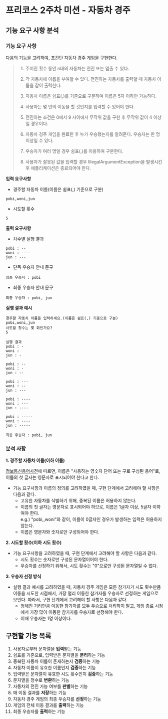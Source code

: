 # 프리코스 2주차 미션 - 자동차 경주

## 기능 요구 사항 분석

### 기능 요구 사항
다음의 기능을 고려하여, 초간단 자동차 경주 게임을 구현한다.

> 1. 주어진 횟수 동안 n대의 자동차는 전진 또는 멈출 수 있다.<br>
>
>
> 2. 각 자동차에 이름을 부여할 수 있다. 전진하는 자동차를 출력할 때 자동차 이름을 같이 출력한다.<br>
>
>
> 3. 자동차 이름은 쉼표(,)를 기준으로 구분하며 이름은 5자 이하만 가능하다.<br>
>
>
> 4. 사용자는 몇 번의 이동을 할 것인지를 입력할 수 있어야 한다.<br>
>
>
> 5. 전진하는 조건은 0에서 9 사이에서 무작위 값을 구한 후 무작위 값이 4 이상일 경우이다.<br>
>
>
> 6. 자동차 경주 게임을 완료한 후 누가 우승했는지를 알려준다. 우승자는 한 명 이상일 수 있다.<br>
>
>
> 7. 우승자가 여러 명일 경우 쉼표(,)를 이용하여 구분한다.<br>
>
>
> 8. 사용자가 잘못된 값을 입력할 경우 IllegalArgumentException을 발생시킨 후 애플리케이션은 종료되어야 한다.<br>
>
>

**입력 요구사항**
- 경주할 자동차 이름(이름은 쉼표(,) 기준으로 구분)
```
pobi,woni,jun
```
- 시도할 횟수
```
5
```

**출력 요구사항**
- 차수별 실행 결과
```
pobi : --
woni : ----
jun : ---
```
- 단독 우승자 안내 문구
```
최종 우승자 : pobi
```
- 최종 우승자 안내 문구
```
최종 우승자 : pobi, jun
```

**실행 결과 예시**
```
경주할 자동차 이름을 입력하세요.(이름은 쉼표(,) 기준으로 구분)
pobi,woni,jun
시도할 횟수는 몇 회인가요?
5

실행 결과
pobi : -
woni : 
jun : -

pobi : --
woni : -
jun : --

pobi : ---
woni : --
jun : ---

pobi : ----
woni : ---
jun : ----

pobi : -----
woni : ----
jun : -----

최종 우승자 : pobi, jun
```

### 분석 사항
**1. 경주할 자동차 이름(이하 이름)**

[정보통신용어사전](https://terms.tta.or.kr/main.do)에 따르면, 이름은 "사용하는 영숫자 단어 또는 구로 구성된 용어"로, 이름의 첫 글자는 영문자로 표시되어야 한다고 한다.
- 기능 요구사항과 이름의 정의를 고려하였을 때, 구현 단계에서 고려해야 할 사항은 다음과 같다.
    - 고유한 자동차를 식별하기 위해, 중복된 이름은 허용하지 않는다.
    - 이름의 첫 글자는 영문자로 표시되어야 하므로, 이름은 1글자 이상, 5글자 이하여야 한다.
      <br> e.g.) "pobi,,woni"와 같이, 이름이 0글자인 경우가 발생하는 입력은 허용하지 않는다.
    - 이름은 영문자와 숫자로만 구성되어야 한다.

**2. 시도할 횟수(이하 시도 횟수)**

- 기능 요구사항을 고려하였을 때, 구현 단계에서 고려해야 할 사항은 다음과 같다.
    - 시도 횟수는 숫자로만 구성된 문자열이어야 한다.
    - 우승자를 선정하기 위해서, 시도 횟수는 "0"으로만 구성된 문자열일 수 없다.

**3. 우승자 선정 방식**

- 실행 결과 예시를 고려하였을 때, 자동차 경주 게임은 모든 참가자가 시도 횟수만큼 이동을 시도한 시점에서, 가장 멀리 이동한 참가자를 우승자로 선정하는 게임으로 보인다. 따라서, 구현 단계에서 고려해야 할 사항은 다음과 같다.
    - 정해진 거리만큼 이동한 참가자를 모두 우승으로 처리하지 말고, 게임 종료 시점에서 가장 많이 이동한 참가자를 우승자로 선정해야 한다.
    - 이때 우승자는 1명 이상이다.

## 구현할 기능 목록
1. 사용자로부터 문자열을 **입력**받는 기능
2. 쉼표를 기준으로, 입력받은 문자열을 **분리**하는 기능
3. 중복된 자동차 이름이 존재하는지 **검증**하는 기능
4. 자동차 이름이 유효한 이름인지 **검증**하는 기능
5. 입력받은 문자열이 유효한 시도 횟수인지 **검증**하는 기능
6. 문자열을 정수로 **변환**하는 기능
7. 자동차의 전진 가능 여부를 **판별**하는 기능
8. 매 이동 결과를 **저장**하는 기능
9. 자동차 경주 게임의 최종 우승자를 **선정**하는 기능
10. 게임의 전체 이동 결과를 **출력**하는 기능
11. 최종 우승자를 **출력**하는 기능